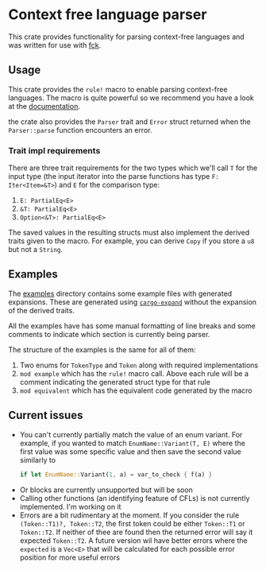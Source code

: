 # Context free language parser

This crate provides functionality for parsing context-free languages and was written for use with [fck](https://github.com/fck-language/fck).

## Usage

This crate provides the `rule!` macro to enable parsing context-free languages. The macro is quite powerful so we recommend you have a look at the [documentation](https://fck-language.com/cflp).

the crate also provides the `Parser` trait and `Error` struct returned when the `Parser::parse` function encounters an error.

### Trait impl requirements

There are three trait requirements for the two types which we'll call `T` for the input type (the input iterator into the parse functions has type `F: Iter<Item=&T>`) and `E` for the comparison type:
1. `E: PartialEq<E>`
2. `&T: PartialEq<E>`
3. `Option<&T>: PartialEq<E>`

The saved values in the resulting structs must also implement the derived traits given to the macro. For example, you can derive `Copy` if you store a `u8` but not a `String`.

## Examples

The [examples](examples) directory contains some example files with generated expansions. These are generated using [`cargo-expand`](https://crates.io/crates/cargo-expand) without the expansion of the derived traits.

All the examples have has some manual formatting of line breaks and some comments to indicate which section is currently being parser.

The structure of the examples is the same for all of them:
1. Two enums for `TokenType` and `Token` along with required implementations
2. `mod example` which has the `rule!` macro call. Above each rule will be a comment indicating the generated struct type for that rule
3. `mod equivalent` which has the equivalent code generated by the macro

## Current issues

- You can't currently partially match the value of an enum variant. For example, if you wanted to match `EnumName::Variant(T, E)` where the first value was some specific value and then save the second value similarly to
  ```rust
  if let EnumName::Variant(1, a) = var_to_check { f(a) }
  ```
- Or blocks are currently unsupported but will be soon
- Calling other functions (an identifying feature of CFLs) is not currently implemented. I'm working on it
- Errors are a bit rudimentary at the moment. If you consider the rule `(Token::T1)?, Token::T2`, the first token could be either `Token::T1` or `Token::T2`. If neither of thee are found then the returned error will say it expected `Token::T2`. A future version wil have better errors where the `expected` is a `Vec<E>` that will be calculated for each possible error position for more useful errors 
